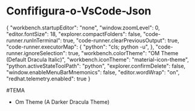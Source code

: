 # Confifigura-o-VsCode-Json

{
    "workbench.startupEditor": "none",
    "window.zoomLevel": 0,
    "editor.fontSize": 18,
    "explorer.compactFolders": false,
    "code-runner.runInTerminal": true,
    "code-runner.clearPreviousOutput": true,
    "code-runner.executorMap": {
        "python": "cls; python -u",
},
    "code-runner.ignoreSelection": true,
    "workbench.colorTheme": "OM Theme (Default Dracula Italic)",
    "workbench.iconTheme": "material-icon-theme",
    "python.activeStateToolPath": "python",
    "explorer.confirmDelete": false,
    "window.enableMenuBarMnemonics": false,
    "editor.wordWrap": "on",
    "redhat.telemetry.enabled": true
}

#TEMA
- Om Theme (A Darker Dracula Theme)
